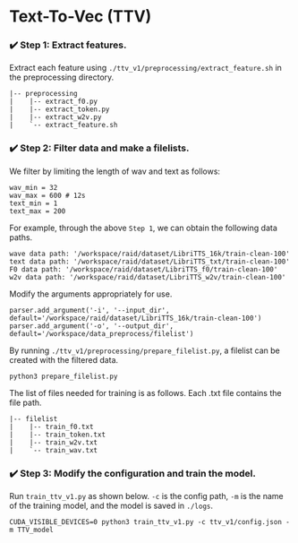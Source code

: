 # Text-To-Vec (TTV)

### ✔️ Step 1: Extract features.

Extract each feature using `./ttv_v1/preprocessing/extract_feature.sh` in the preprocessing directory.
```
|-- preprocessing
|    |-- extract_f0.py
|    |-- extract_token.py
|    |-- extract_w2v.py
|    `-- extract_feature.sh
```

### ✔️ Step 2: Filter data and make a filelists. 

We filter by limiting the length of wav and text as follows:
```
wav_min = 32
wav_max = 600 # 12s 
text_min = 1
text_max = 200
```

For example, through the above `Step 1`, we can obtain the following data paths.
```
wave data path: '/workspace/raid/dataset/LibriTTS_16k/train-clean-100'
text data path: '/workspace/raid/dataset/LibriTTS_txt/train-clean-100'
F0 data path: '/workspace/raid/dataset/LibriTTS_f0/train-clean-100'
w2v data path: '/workspace/raid/dataset/LibriTTS_w2v/train-clean-100'
```

Modify the arguments appropriately for use.
```
parser.add_argument('-i', '--input_dir', default='/workspace/raid/dataset/LibriTTS_16k/train-clean-100')
parser.add_argument('-o', '--output_dir', default='/workspace/data_preprocess/filelist') 
```

 
By running `./ttv_v1/preprocessing/prepare_filelist.py`, a filelist can be created with the filtered data. 
 
```
python3 prepare_filelist.py
```

The list of files needed for training is as follows. Each .txt file contains the file path.
```
|-- filelist 
|    |-- train_f0.txt
|    |-- train_token.txt
|    |-- train_w2v.txt
|    `-- train_wav.txt
```


### ✔️ Step 3: Modify the configuration and train the model. 
Run `train_ttv_v1.py` as shown below. `-c` is the config path, `-m` is the name of the training model, and the model is saved in `./logs`.
```
CUDA_VISIBLE_DEVICES=0 python3 train_ttv_v1.py -c ttv_v1/config.json -m TTV_model
```

